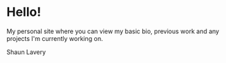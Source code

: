 Hello!
=======

My personal site where you can view my basic bio, previous work and any projects I'm currently working on.

Shaun Lavery
